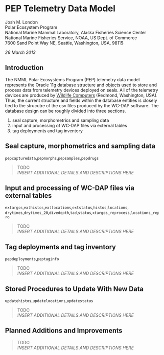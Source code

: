 PEP Telemetry Data Model
=================

Josh M. London  
Polar Ecosystem Program  
National Marine Mammal Laboratory, Alaska Fisheries Science Center  
National Marine Fisheries Service, NOAA, US Dept. of Commerce  
7600 Sand Point Way NE, Seattle, Washington, USA, 98115  

*26 March 2013*

Introduction
----------------------

The NMML Polar Ecosystems Program (PEP) telemetry data model represents the Oracle 11g database structure and objects used to store and process data from telemetry devices deployed on seals. All of the telemetry devices are produced by [Wildlife Computers](http://www.wildlifecomputers.com) (Redmond, Washington, USA). Thus, the current structure and fields within the database entities is closely tied to the strucutre of the csv files produced by the WC-DAP software. The database design can be roughly divided into three sections.

1. seal capture, morphometrics and sampling data
2. input and processing of WC-DAP files via external tables
3. tag deployments and tag inventory

Seal capture, morphometrics and sampling data
---------------------------------------------

`pepcapturedata`,`pepmorphs`,`pepsamples`,`pepdrugs`

> TODO  
>  *INSERT ADDITIONAL DETAILS AND DESCRIPTIONS HERE*

Input and processing of WC-DAP files via external tables
--------------------------------------------------------

`extargos`,`exthistos`,`extlocations`,`extstatus`,`histos`,`locations`,  
`drytimes`,`drytimes_20`,`divedepth`,`tad`,`status`,`xtargos_reprocess`,`locations_repro`

> TODO  
>  *INSERT ADDITIONAL DETAILS AND DESCRIPTIONS HERE*

Tag deployments and tag inventory
---------------------------------

`pepdeployments`,`peptaginfo`

> TODO  
>  *INSERT ADDITIONAL DETAILS AND DESCRIPTIONS HERE*

Stored Procedures to Update With New Data
------------------------------------------

`updatehistos`,`updatelocations`,`updatestatus`

> TODO  
>  *INSERT ADDITIONAL DETAILS AND DESCRIPTIONS HERE*

Planned Additions and Improvements
----------------------------------
> TODO  
>  *INSERT ADDITIONAL DETAILS AND DESCRIPTIONS HERE*